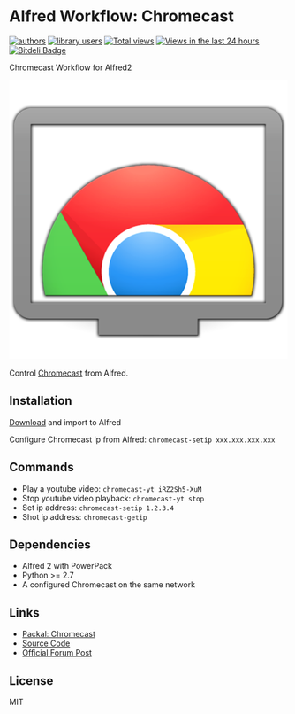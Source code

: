 Alfred Workflow: Chromecast
===========================

[![authors](https://sourcegraph.com/api/repos/github.com/moul/alfred-workflow-chromecast/badges/authors.png)](https://sourcegraph.com/github.com/moul/alfred-workflow-chromecast)
[![library users](https://sourcegraph.com/api/repos/github.com/moul/alfred-workflow-chromecast/badges/library-users.png)](https://sourcegraph.com/github.com/moul/alfred-workflow-chromecast)
[![Total views](https://sourcegraph.com/api/repos/github.com/moul/alfred-workflow-chromecast/counters/views.png)](https://sourcegraph.com/github.com/moul/alfred-workflow-chromecast)
[![Views in the last 24 hours](https://sourcegraph.com/api/repos/github.com/moul/alfred-workflow-chromecast/counters/views-24h.png)](https://sourcegraph.com/github.com/moul/alfred-workflow-chromecast)
[![Bitdeli Badge](https://d2weczhvl823v0.cloudfront.net/moul/alfred-workflow-chromecast/trend.png)](https://bitdeli.com/free "Bitdeli Badge")

Chromecast Workflow for Alfred2

<img src="https://raw.githubusercontent.com/moul/alfred-workflow-chromecast/master/screenshots/logo.png" />

Control [Chromecast](http://www.google.com/intl/fr/chrome/devices/chromecast/index.html) from Alfred.

Installation
------------

[Download](https://github.com/moul/alfred-workflow-chromecast/raw/master/Chromecast.alfredworkflow) and import to Alfred

Configure Chromecast ip from Alfred: `chromecast-setip xxx.xxx.xxx.xxx`

Commands
--------

- Play a youtube video: `chromecast-yt iRZ2Sh5-XuM`
- Stop youtube video playback: `chromecast-yt stop`
- Set ip address: `chromecast-setip 1.2.3.4`
- Shot ip address: `chromecast-getip`

Dependencies
------------

- Alfred 2 with PowerPack
- Python >= 2.7
- A configured Chromecast on the same network

Links
-----

- [Packal: Chromecast](http://www.packal.org/workflow/chromecast)
- [Source Code](https://github.com/moul/alfred-workflow-chromecast/)
- [Official Forum Post](http://www.alfredforum.com/topic/4160-chromecast-send-content-to-a-googles-chromecast-device/?p=24952)

License
-------

MIT
